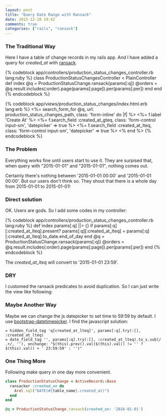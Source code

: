 ```yaml
---
layout: post
title: "Query Date Range with Ransack"
date: 2015-12-28 19:42
comments: true
categories: ["rails", "ransack"]
---
```


### The Traditional Way
Here I have a table of change records in my rails app.
And I have added a query for *created_at* with [ransack](https://github.com/activerecord-hackery/ransack).


{% codeblock app/controllers/production_status_changes_controller.rb lang:ruby %}
class ProductionStatusChangesController < PlainController
  def index
    @q = ProductionStatusChange.ransack(params[:q])
    @orders = @q.result.includes(:order).page(params[:page]).per(params[:per])
  end
end
{% endcodeblock %}

{% codeblock app/views/production_status_changes/index.html.erb lang:erb %}
<%= search_form_for @q, url: production_status_changes_path, class: 'form-inline' do |f| %>
  <%=  f.label 'Create At' %>
  <%= f.search_field :created_at_gteq, class: 'form-control input-sm', 'datepicker' => true %>
  <%= f.search_field :created_at_lteq, class: 'form-control input-sm', 'datepicker' => true %>
<% end %>
{% endcodeblock %}

### The Problem
Everything works fine until users start to use it.
They are surpised that, when query with "2015-01-01" and "2015-01-01", nothing comes out.

Certainly there's nothing between '2015-01-01 00:00' and '2015-01-01 00:00'.
But our users don't think so. 
They shout that there is a whole day from 2015-01-01 to 2015-01-01!

### Direct solution
OK. Users are gods. So I add some codes in my controller:

{% codeblock app/controllers/production_status_changes_controller.rb lang:ruby %}
def index
  params[:q] ||= {}
  if params[:q][:created_at_lteq].present?
    params[:q][:created_at_lteq] = params[:q][:created_at_lteq].to_date.end_of_day
  end
  @q = ProductionStatusChange.ransack(params[:q])
  @orders = @q.result.includes(:order).page(params[:page]).per(params[:per])
end
{% endcodeblock %}

The *created_at_lteq* will convert to '2015-01-01 23:59'.

### DRY
I customed the ransack predicates to avoid duplication.
So I can just write the view like following:

<script src="https://gist.github.com/lingceng/65c58512d9bbb50799c7.js"></script>

### Maybe Another Way
Maybe we can change the js datepicker to set time to 59:59 by default.
I use [bootstrap-datetimepicker](http://eonasdan.github.io/bootstrap-datetimepicker/).
I find the javascript solution:

    = hidden_field_tag 'q[created_at_lteq]', params[:q].try(:[], :created_at_lteq)
    = date_field_tag '', params[:q].try(:[], :created_at_lteq).to_s.sub(/ .+/, ''), onchange: "$(this).prev().val($(this).val() != '' ? $(this).val() + ' 23:59:59' : '')"

### One Thing More
Following make query in one day more convenient.

```ruby
class ProductionStatusChange < ActiveRecord::Base
  ransacker :created_on do
    Arel.sql("DATE(#{table_name}.created_at)")
  end
end

@q = ProductionStatusChange.ransack(created_on: '2016-01-01')
```

